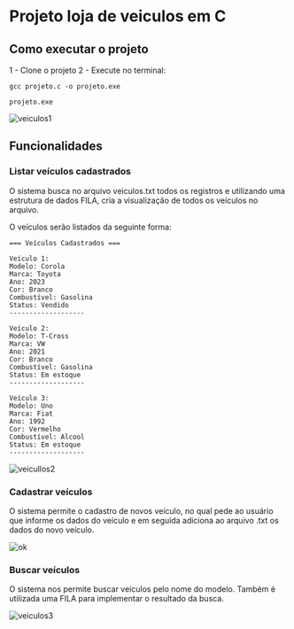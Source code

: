 # Projeto loja de veiculos em C

## Como executar o projeto

1 - Clone o projeto
2 - Execute no terminal:

```terminal
gcc projeto.c -o projeto.exe
```

```terminal
projeto.exe
```

![veiculos1](https://github.com/user-attachments/assets/808d5a61-20c1-4924-8377-5d2d5c632048)


## Funcionalidades

### Listar veículos cadastrados

O sistema busca no arquivo veiculos.txt todos os registros e utilizando uma estrutura de dados FILA, cria a visualização de todos os veículos no arquivo.

O veículos serão listados da seguinte forma:

```
=== Veículos Cadastrados ===

Veículo 1:
Modelo: Corola
Marca: Toyota
Ano: 2023
Cor: Branco
Combustível: Gasolina
Status: Vendido
-------------------

Veículo 2:
Modelo: T-Cross
Marca: VW
Ano: 2021
Cor: Branco
Combustível: Gasolina
Status: Em estoque
-------------------

Veículo 3:
Modelo: Uno
Marca: Fiat
Ano: 1992
Cor: Vermelho
Combustível: Alcool
Status: Em estoque
-------------------
```

![veicullos2](https://github.com/user-attachments/assets/1c63385d-acbc-4951-827e-d2abc7154f35)


### Cadastrar veículos

O sistema permite o cadastro de novos veículo, no qual pede ao usuário que informe os dados do veículo e em seguida adiciona ao arquivo .txt os dados do novo veículo.

![ok](https://github.com/user-attachments/assets/e1d40d4b-3748-4e72-9cd1-6016e9e11bb2)


### Buscar veículos

O sistema nos permite buscar veículos pelo nome do modelo. Também é utilizada uma FILA para implementar o resultado da busca.

![veiculos3](https://github.com/user-attachments/assets/a00370ce-8251-4949-8579-4100ec0abcaf)
